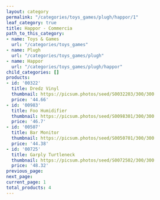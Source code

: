 ```yaml
---
layout: category
permalink: "/categories/toys_games/plugh/happor/1"
leaf_category: true
title: Happor - Commercia
path_to_this_category:
- name: Toys & Games
  url: "/categories/toys_games"
- name: Plugh
  url: "/categories/toys_games/plugh"
- name: Happor
  url: "/categories/toys_games/plugh/happor"
child_categories: []
products:
- id: '00322'
  title: Dredz Vinyl
  thumbnail: https://picsum.photos/seed/S0032203/300/300
  price: '44.66'
- id: '00983'
  title: Foo Humidifier
  thumbnail: https://picsum.photos/seed/S0098301/300/300
  price: '46.7'
- id: '00507'
  title: Bar Monitor
  thumbnail: https://picsum.photos/seed/S0050701/300/300
  price: '44.38'
- id: '00725'
  title: Garply Turtleneck
  thumbnail: https://picsum.photos/seed/S0072502/300/300
  price: '48.32'
previous_page: 
next_page: 
current_page: 1
total_products: 4
---
```

